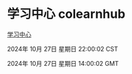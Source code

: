 # 学习中心 colearnhub
[学习中心](http://219.139.197.74:56308/colearnhub/)

2024年 10月 27日 星期日 22:00:02 CST

2024年 10月 27日 星期日 14:00:02 GMT
